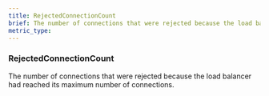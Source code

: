 ```yaml
---
title: RejectedConnectionCount
brief: The number of connections that were rejected because the load balancer had reached its maximum number of connections.
metric_type:
---
```

### RejectedConnectionCount

The number of connections that were rejected because the load balancer had reached its maximum number of connections.

